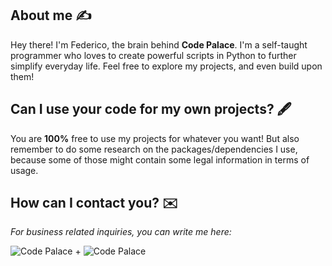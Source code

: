 ## About me :writing_hand:

Hey there! I'm Federico, the brain behind **Code Palace**. I'm a self-taught programmer who loves to create powerful scripts in Python to further simplify everyday life. Feel free to explore my projects, and even build upon them!

## Can I use your code for my own projects? 🖋️

You are **100%** free to use my projects for whatever you want! But also remember to do some research on the packages/dependencies I use, because some of those might contain some legal information in terms of usage.

## How can I contact you? ✉️
_For business related inquiries, you can write me here:_

![Code Palace](https://img.shields.io/badge/codepalace-grey?style=flat) +
![Code Palace](https://img.shields.io/badge/@fastmail.se-informational?style=flat) 



